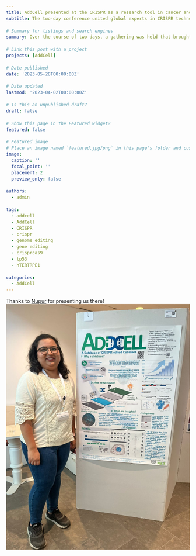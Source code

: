 ```yaml
---
title: AddCell presented at the CRISPR as a research tool in cancer and regenerative medicine.
subtitle: The two-day conference united global experts in CRISPR technology, focusing on its applications in cancer research and regenerative medicine.

# Summary for listings and search engines
summary: Over the course of two days, a gathering was held that brought together prominent international experts specializing in CRISPR technology and its applications in fundamental cancer research and regenerative medicine. Attendees had the chance to delve into a more comprehensive comprehension of CRISPR's capabilities and constraints as a research instrument. This encompassed its role in precise genome editing, as well as its application in extensive functional genomics studies and impartial screenings. Additionally, we showcased the latest advancements in our AddCell project during this conference.

# Link this post with a project
projects: [AddCell]

# Date published
date: '2023-05-28T00:00:00Z'

# Date updated
lastmod: '2023-04-02T00:00:00Z'

# Is this an unpublished draft?
draft: false

# Show this page in the Featured widget?
featured: false

# Featured image
# Place an image named `featured.jpg/png` in this page's folder and customize its options here.
image:
  caption: ''
  focal_point: ''
  placement: 2
  preview_only: false

authors:
  - admin

tags:
  - addcell
  - AddCell
  - CRISPR
  - crispr
  - genome editing
  - gene editing
  - crisprcas9
  - tp53
  - hTERTRPE1

categories:
  - AddCell
---
```


Thanks to [Nupur](https://www.linkedin.com/in/nupur-gupta-1b1b1b1b/) for presenting us there!
![jpg](nupur.jpeg)